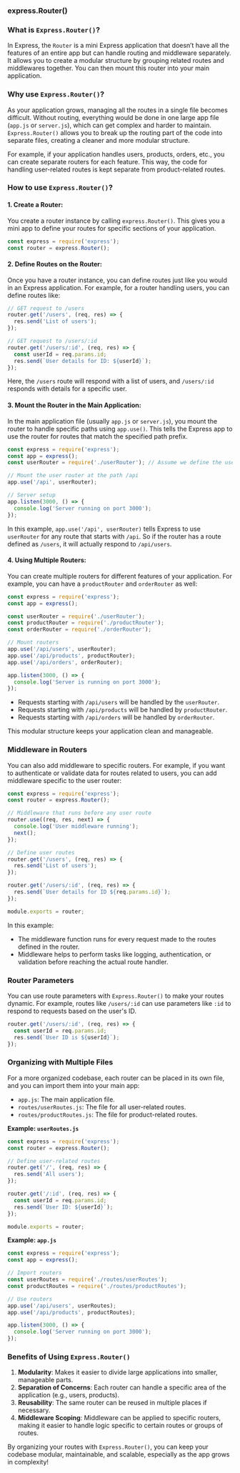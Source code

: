 ### express.Router()

### What is `Express.Router()`?

In Express, the `Router` is a mini Express application that doesn’t have all the features of an entire app but can handle routing and middleware separately. It allows you to create a modular structure by grouping related routes and middlewares together. You can then mount this router into your main application.

### Why use `Express.Router()`?

As your application grows, managing all the routes in a single file becomes difficult. Without routing, everything would be done in one large app file (`app.js` or `server.js`), which can get complex and harder to maintain. `Express.Router()` allows you to break up the routing part of the code into separate files, creating a cleaner and more modular structure.

For example, if your application handles users, products, orders, etc., you can create separate routers for each feature. This way, the code for handling user-related routes is kept separate from product-related routes.

### How to use `Express.Router()`?

#### 1. **Create a Router:**

You create a router instance by calling `express.Router()`. This gives you a mini app to define your routes for specific sections of your application.

```javascript
const express = require('express');
const router = express.Router();
```

#### 2. **Define Routes on the Router:**

Once you have a router instance, you can define routes just like you would in an Express application. For example, for a router handling users, you can define routes like:

```javascript
// GET request to /users
router.get('/users', (req, res) => {
  res.send('List of users');
});

// GET request to /users/:id
router.get('/users/:id', (req, res) => {
  const userId = req.params.id;
  res.send(`User details for ID: ${userId}`);
});
```

Here, the `/users` route will respond with a list of users, and `/users/:id` responds with details for a specific user.

#### 3. **Mount the Router in the Main Application:**

In the main application file (usually `app.js` or `server.js`), you mount the router to handle specific paths using `app.use()`. This tells the Express app to use the router for routes that match the specified path prefix.

```javascript
const express = require('express');
const app = express();
const userRouter = require('./userRouter'); // Assume we define the user router in a separate file

// Mount the user router at the path /api
app.use('/api', userRouter);

// Server setup
app.listen(3000, () => {
  console.log('Server running on port 3000');
});
```

In this example, `app.use('/api', userRouter)` tells Express to use `userRouter` for any route that starts with `/api`. So if the router has a route defined as `/users`, it will actually respond to `/api/users`.

#### 4. **Using Multiple Routers:**

You can create multiple routers for different features of your application. For example, you can have a `productRouter` and `orderRouter` as well:

```javascript
const express = require('express');
const app = express();

const userRouter = require('./userRouter');
const productRouter = require('./productRouter');
const orderRouter = require('./orderRouter');

// Mount routers
app.use('/api/users', userRouter);
app.use('/api/products', productRouter);
app.use('/api/orders', orderRouter);

app.listen(3000, () => {
  console.log('Server is running on port 3000');
});
```

- Requests starting with `/api/users` will be handled by the `userRouter`.
- Requests starting with `/api/products` will be handled by `productRouter`.
- Requests starting with `/api/orders` will be handled by `orderRouter`.

This modular structure keeps your application clean and manageable.

### Middleware in Routers

You can also add middleware to specific routers. For example, if you want to authenticate or validate data for routes related to users, you can add middleware specific to the user router:

```javascript
const express = require('express');
const router = express.Router();

// Middleware that runs before any user route
router.use((req, res, next) => {
  console.log('User middleware running');
  next();
});

// Define user routes
router.get('/users', (req, res) => {
  res.send('List of users');
});

router.get('/users/:id', (req, res) => {
  res.send(`User details for ID ${req.params.id}`);
});

module.exports = router;
```

In this example:
- The middleware function runs for every request made to the routes defined in the router.
- Middleware helps to perform tasks like logging, authentication, or validation before reaching the actual route handler.

### Router Parameters

You can use route parameters with `Express.Router()` to make your routes dynamic. For example, routes like `/users/:id` can use parameters like `:id` to respond to requests based on the user's ID.

```javascript
router.get('/users/:id', (req, res) => {
  const userId = req.params.id;
  res.send(`User ID is ${userId}`);
});
```

### Organizing with Multiple Files

For a more organized codebase, each router can be placed in its own file, and you can import them into your main app:

- `app.js`: The main application file.
- `routes/userRoutes.js`: The file for all user-related routes.
- `routes/productRoutes.js`: The file for product-related routes.

**Example: `userRoutes.js`**

```javascript
const express = require('express');
const router = express.Router();

// Define user-related routes
router.get('/', (req, res) => {
  res.send('All users');
});

router.get('/:id', (req, res) => {
  const userId = req.params.id;
  res.send(`User ID: ${userId}`);
});

module.exports = router;
```

**Example: `app.js`**

```javascript
const express = require('express');
const app = express();

// Import routers
const userRoutes = require('./routes/userRoutes');
const productRoutes = require('./routes/productRoutes');

// Use routers
app.use('/api/users', userRoutes);
app.use('/api/products', productRoutes);

app.listen(3000, () => {
  console.log('Server running on port 3000');
});
```

### Benefits of Using `Express.Router()`
1. **Modularity**: Makes it easier to divide large applications into smaller, manageable parts.
2. **Separation of Concerns**: Each router can handle a specific area of the application (e.g., users, products).
3. **Reusability**: The same router can be reused in multiple places if necessary.
4. **Middleware Scoping**: Middleware can be applied to specific routers, making it easier to handle logic specific to certain routes or groups of routes.

By organizing your routes with `Express.Router()`, you can keep your codebase modular, maintainable, and scalable, especially as the app grows in complexity!
